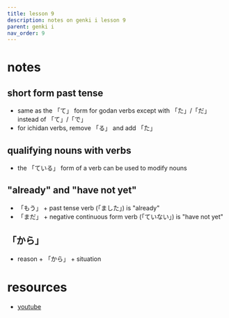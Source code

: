 ```yaml
---
title: lesson 9
description: notes on genki i lesson 9
parent: genki i
nav_order: 9
---
```

# notes
## short form past tense
- same as the 「て」 form for godan verbs except with 「た」/「だ」 instead of 「て」/「で」
- for ichidan verbs, remove 「る」 and add 「た」
## qualifying nouns with verbs
- the 「ている」 form of a verb can be used to modify nouns
## "already" and "have not yet"
- 「もう」 + past tense verb (「ました」) is "already"
- 「まだ」 + negative continuous form verb (「ていない」) is "have not yet"
## 「から」
- reason + 「から」 + situation
# resources
- [youtube](https://www.youtube.com/watch?v=icQv6j3Hz_4)